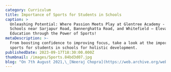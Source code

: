 ```yaml
---
category: Curriculum
title: Importance of Sports for Students in Schools
caption: >
  Unleashing Potential: Where Passion Meets Play at Glentree Academy - CBSE
  Schools near Sarjapur Road, Bannerghatta Road, and Whitefield – Elevating
  Education through the Power of Sports!
metaDescription: >-
  From boosting confidence to improving focus, take a look at the importance of
  sports for students in schools for holistic development. 
publishedDate: 2023-09-17T18:30:00.000Z
thumbnail: /images/Sports.84bd3d07.jpg
blog: "On 7th August 2021,\_[Neeraj Chopra](https://web.archive.org/web/20230208035109/https://en.wikipedia.org/wiki/Neeraj_Chopra)\_became India’s first olympian to win gold in athletics. A proud moment for a country like India that has only seven gold medals to its name, Chopra’s win came after a nine-year streak.\_\n\nIt must be noted that a diverse country like India, which has the\_second-largest\_population globally, has only 35 Olympic medals to its name. Countries with a much smaller population have many more medals than India. For instance, Japan is a proud country to have bagged 497 medals so far.\_\n\nJust like academics, sports cannot be mastered overnight. It must be taught to kids from kindergarten. Not only is it about winning medals for the country in the Olympics, but sports and\_fitness\_have an overall impact on the child’s body and mind.\_\n\nIt is reported that more than\_135 million\_people suffer from obesity in India. This is purely due to the absence of a fitness regime. Of course, people cannot develop the habit of exercising overnight. It must come from the grassroots level.\_\n\nLike children, they need to be exposed to enjoyable activities and a learning experience that takes care of their overall\_well-being, and what better than sports?\n\nHere are some of the reasons that explain the\_benefits of sports\_which will\_help students\_and children in ways that we are less aware of.\n\n## **Importance of Sports for Students in Schools**\n\nSchools are regarded as the ‘second home’ of every child. They are credited with shaping young minds into responsible adults and leaders of tomorrow. One such concept that drives students towards being better citizens and national leaders is learning beyond classroom boundaries, where sports play a paramount role.\n\nWhen playing a sport, a student’s character-building traits are enhanced. Besides that, their academic performance improves, and it boosts their physical and mental health. Here are some more benefits and pointers that will help you analyze the [importance of sports for students in schools](https://www.glentreeacademy.com/blogs/importance-of-sports-for-students-in-schools \"Importance of Sports for Students in Schools\").\_\n\n### Inculcates discipline\n\nSports require strategy, obedience, and discipline. When students follow the rules, and guidelines and learn to obey their coach, they reach their full potential and perform with complete dedication. Sports inculcate tactical and physical discipline that drives these young children towards leading a well-balanced and disciplined life.\n\n### Improves interaction abilities\n\nWhen playing in a team, students are required to coordinate with their teammates to plan a strategy collectively. They have to learn to interact with people coming from different backgrounds and age groups.\n\nThey must always be respectful. When sports activities teach these qualities to students, they begin reflecting positively on their personal lives. Moreover, when they interact with their opponents, they have to be respectful and accept defeat without holding grudges. They learn the art of handling constructive criticism, which is very useful in real-life scenarios.\_\n\n## **1. Character Development Through Sports**\n\n## Self-esteem and self-confidence booster\n\nYou must have witnessed teammates giving each other a high-five when one of them scores a goal, a basket, or takes a magnificent wicket. You must have also seen coaches praising their students. Such gestures have a positive impact on the child’s consciousness. He begins to feel empowered, and that boosts his self-esteem and confidence.\n\n### Promotes Emotional and Mental Fitness\n\nDaily exercise and sports activities develop not just a healthy body but also a healthy mind. It creates happiness and helps the students to acquire ethics, tolerance, persistence, and respect for peers.\n\nAn active student has a more positive outlook towards life and they learn to deal with success as well as their losses.\n\n## **2. Physiological Benefits Through Sports**\n\n### Reduced risk of obesity\_\n\nSports promote fitness, and fitness promotes a healthy lifestyle. The more physical activity, the better it is to keep diseases at bay. One of the significant advantages of being fit is the prevention of obesity. Obesity is directly linked to leading life-threatening triggers such as heart stroke, diabetes and high blood pressure levels.\_\n\n### Balanced body growth and development\n\nThe stress caused by physical activities and sports has a positive impact on the human body. It tightens the skin and improves and strengthens the muscles, tendons, bones and ligaments. It also increases bone density and keeps porous and fragile bones at bay.\n\n### Stabilizes blood pressure levels\n\nBlood pressure is directly related to stress levels. If your stress is not under control, it can prove to be fatal. Indulging in sports regularly will ease a child’s insufficient cholesterol level and unhealthy fat deposits, thus cutting down the risk of developing heart diseases later in life.\n\n### Reduced risk of cancer\n\nSeveral studies and research have shown that being physically active can cut down the chances of being affected by most forms of cancer, including breast, colon and prostate cancer.\_\n\n## **3. Performance Enhancement through Sports**\n\n### Academic performance\n\nPhysical activity has time and again been shown to be impactful on the cognitive abilities of students. It helps them think clearly, improves concentration skills, and refreshes their minds.\n\n### Develops Teamwork and Cooperation\n\nParticipating in any sports matches or competitions requires discipline, teamwork, and coordination. Students learn to cooperate with their teammates and develop their sportsman spirit.\n\n### Final takeaways and facts\n\nExisting evidence suggests that regular exercise and physical fitness enhance the academic performance of students and develop mental strength in them.\_\n\nBesides that, the skills required to perform academically well (such as focus and memory recall) are boosted by intense aerobic activities. Learning seems easier when students are focused and have good grasping and memory recall abilities.\_\n\nSports have an impeccable effect on a student’s overall development which includes personality and fitness. Hence, it should be a major part of the [school](https://www.glentreeacademy.com/ \"School\") curriculum and the emphasis must be on producing confident, healthy, and mentally strong students.\_\n"
---
```


